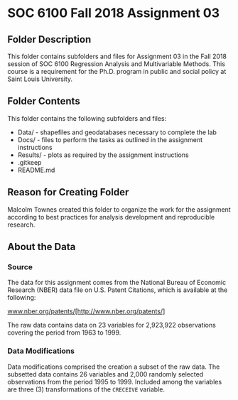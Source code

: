# SOC 6100 Fall 2018 Assignment 03

## Folder Description

This folder contains subfolders and files for Assignment 03 in the Fall 2018 session of SOC 6100 Regression Analysis and Multivariable Methods. This course is a requirement for the Ph.D. program in public and social policy at Saint Louis University.

## Folder Contents

This folder contains the following subfolders and files:

* Data/ - shapefiles and geodatabases necessary to complete the lab
* Docs/ - files to perform the tasks as outlined in the assignment instructions
* Results/ - plots as required by the assignment instructions
* .gitkeep
* README.md

## Reason for Creating Folder

Malcolm Townes created this folder to organize the work for the assignment according to best practices for analysis development and reproducible research.


## About the Data 

### Source
The data for this assignment comes from the National Bureau of Economic Research (NBER) data file on U.S. Patent Citations, which is available at the following:

www.nber.org/patents/[http://www.nber.org/patents/]

The raw data contains data on 23 variables for 2,923,922 observations covering the period from 1963 to 1999.

### Data Modifications
Data modifications comprised the creation a subset of the raw data. The subsetted data contains 26 variables and 2,000 randomly selected observations from the period 1995 to 1999. Included among the variables are three (3) transformations of the `CRECEIVE` variable.